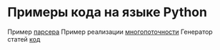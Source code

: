 # Примеры кода на языке Python

Пример [парсера](https://github.com/0mechanic/Code_Python/blob/main/parser.py)
Пример реализации [многопоточности](https://github.com/0mechanic/Code_Python/blob/main/potok.py)
Генератор статей [код](https://github.com/0mechanic/Code_Python/blob/main/generator_statey.py)
